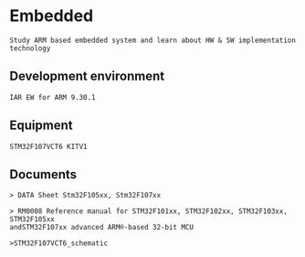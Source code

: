 # Embedded
    Study ARM based embedded system and learn about HW & SW implementation technology

## Development environment 
    IAR EW for ARM 9.30.1

## Equipment
    STM32F107VCT6 KITV1

## Documents   
    > DATA Sheet Stm32F105xx, Stm32F107xx
    
    > RM0008 Reference manual for STM32F101xx, STM32F102xx, STM32F103xx, STM32F105xx 
    andSTM32F107xx advanced ARM®-based 32-bit MCU
    
    >STM32F107VCT6_schematic
    
